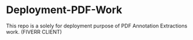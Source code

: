 # Deployment-PDF-Work
This repo is a solely for deployment purpose of PDF Annotation Extractions work. (FIVERR CLIENT)
